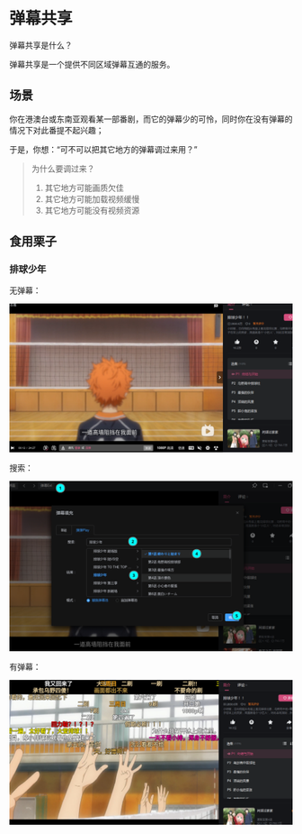 # 弹幕共享

弹幕共享是什么？

弹幕共享是一个提供不同区域弹幕互通的服务。

## 场景

你在港澳台或东南亚观看某一部番剧，而它的弹幕少的可怜，同时你在没有弹幕的情况下对此番提不起兴趣；

于是，你想：“可不可以把其它地方的弹幕调过来用？”

> 为什么要调过来？
> 1. 其它地方可能画质欠佳
> 2. 其它地方可能加载视频缓慢
> 3. 其它地方可能没有视频资源

## 食用栗子

### 排球少年

无弹幕：

![无弹幕](../imgs/danmuext-1.png)

搜索：

![搜索](../imgs/danmuext-2.png)

有弹幕：

![有弹幕](../imgs/danmuext-3.png)